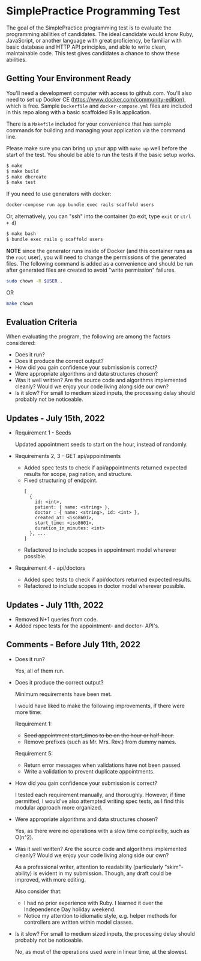 SimplePractice Programming Test
=======================

The goal of the SimplePractice programming test is to evaluate the programming abilities
of candidates. The ideal candidate would know Ruby, JavaScript, or another language with
great proficiency, be familiar with basic database and HTTP API principles, and able to
write clean, maintainable code. This test gives candidates a chance to show these
abilities.

Getting Your Environment Ready
------------------------------

You'll need a development computer with access to github.com. You'll also need to set up
Docker CE (https://www.docker.com/community-edition), which is free. Sample `Dockerfile`
and `docker-compose.yml` files are included in this repo along with a basic scaffolded
Rails application.

There is a `Makefile` included for your convenience that has sample commands for building
and managing your application via the command line.

Please make sure you can bring up your app with `make up` well before the start of the
test. You should be able to run the tests if the basic setup works.

```bash
$ make
$ make build
$ make dbcreate
$ make test
```

If you need to use generators with docker:

```bash
docker-compose run app bundle exec rails scaffold users
```

Or, alternatively, you can "ssh" into the container (to exit, type `exit` or `ctrl + d`)

```bash
$ make bash
$ bundle exec rails g scaffold users
```

**NOTE** since the generator runs inside of Docker (and this container runs as
the `root` user), you will need to change the permissions of the generated
files. The following command is added as a convenience and should be run after
generated files are created to avoid "write permission" failures.

```bash
sudo chown -R $USER .
```

OR

```bash
make chown
```

Evaluation Criteria
-------------------

When evaluating the program, the following are among the factors considered:

 * Does it run?
 * Does it produce the correct output?
 * How did _you_ gain confidence your submission is correct?
 * Were appropriate algorithms and data structures chosen?
 * Was it well written? Are the source code and algorithms implemented cleanly?
   Would we enjoy your code living along side our own?
 * Is it slow? For small to medium sized inputs, the processing delay should
   probably not be noticeable.

Updates - July 15th, 2022
-------------------------
* Requirement 1 - Seeds
   
   Updated appointment seeds to start on the hour, instead of randomly.
   
* Requirements 2, 3 - GET api/appointments

   - Added spec tests to check if api/appointments returned expected results for scope, pagination, and structure.
   - Fixed structuring of endpoint.
      ```
      [
        {
          id: <int>,
          patient: { name: <string> },
          doctor : { name: <string>, id: <int> },
          created_at: <iso8601>,
          start_time: <iso8601>,
          duration_in_minutes: <int>
        }, ...
      ]
      ```
   - Refactored to include scopes in appointment model wherever possible.
   
* Requirement 4 - api/doctors
   - Added spec tests to check if api/doctors returned expected results.
   - Refactored to include scopes in doctor model wherever possible.
   
Updates - July 11th, 2022
-------------------------

- Removed N+1 queries from code.
- Added rspec tests for the appointment- and doctor- API's.


Comments - Before July 11th, 2022
---------------------------------

 * Does it run?

   Yes, all of them run.

 * Does it produce the correct output?

   Minimum requirements have been met.

   I would have liked to make the following improvements, if there were more time:

   Requirement 1:
   - ~~Seed appointment start_times to be on the hour or half-hour.~~
   - Remove prefixes (such as Mr. Mrs. Rev.) from dummy names.

   Requirement 5:
    - Return error messages when validations have not been passed.
    - Write a validation to prevent duplicate appointments.

 * How did _you_ gain confidence your submission is correct?

   I tested each requirement manually, and thoroughly.
   However, if time permitted, I would've also attempted writing spec tests, as I find this modular approach more organized.

 * Were appropriate algorithms and data structures chosen?

   Yes, as there were no operations with a slow time complexitiy, such as O(n^2).

 * Was it well written? Are the source code and algorithms implemented cleanly?
   Would we enjoy your code living along side our own?

   As a professional writer, attention to readability (particularly "skim"-ability) is evident in my submission. 
   Though, any draft could be improved, with more editing.
   
   Also consider that:
   - I had no prior experience with Ruby. I learned it over the Independence Day holiday weekend. 
   - Notice my attention to idiomatic style, e.g. helper methods for controllers are written within model classes.

 * Is it slow? For small to medium sized inputs, the processing delay should
   probably not be noticeable.
   
   No, as most of the operations used were in linear time, at the slowest.
   

